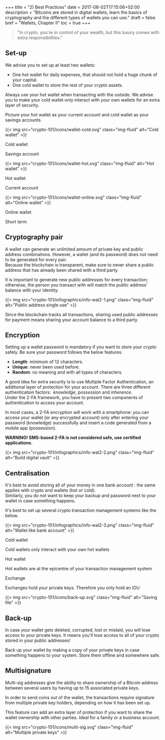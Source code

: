 +++
title = "2) Best Practices"
date = 2017-08-02T17:15:06+02:00
description = "Bitcoins are stored in digital wallets, learn the basics of cryptography and the different types of wallets you can use."
draft = false
bref = "Wallets, Chapter II"
toc = true
+++

<blockquote class="blockquote">
  <p>"In crypto, you're in control of your wealth, but this luxury comes with extra responsibilities."</p>
</blockquote>

## Set-up

We advise you to set up at least two wallets:

* One hot wallet for daily expenses, that should not hold a huge chunk of your capital.
* One cold wallet to store the rest of your crypto assets.

Always use your hot wallet when transacting with the outside. We advise you to make your cold wallet only interact with your own wallets for an extra layer of security.

Picture your hot wallet as your current account and cold wallet as your savings accounts.

<div class="container my-4">
  <div class="row text-center">
    <div class="col">
      {{< img src="crypto-101/icons/wallet-cold.svg" class="img-fluid" alt="Cold wallet" >}}
      <p class="font-weight-bold mt-2">Cold wallet</p>
      <p class="small text">Savings account</p>
    </div>
    <div class="col">
      {{< img src="crypto-101/icons/wallet-hot.svg" class="img-fluid" alt="Hot wallet" >}}
      <p class="font-weight-bold mt-2">Hot wallet</p>
      <p class="small text">Current account</p>
    </div>
    <div class="col">
      {{< img src="crypto-101/icons/wallet-online.svg" class="img-fluid" alt="Online wallet" >}}
      <p class="font-weight-bold mt-2">Online wallet</p>
      <p class="small text">Short term</p>
    </div>
  </div>
</div>

## Cryptography pair

A wallet can generate an unlimited amount of private key and public address combinations. However, a wallet (and its password) does not need to be generated for every pair.  
Because the blockchain is transparent, make sure to never share a public address that has already been shared with a third party.

It is important to generate new public addresses for every transaction; otherwise, the person you transact with will match the public address' balance with your identity.

{{< img src="crypto-101/infographics/info-wal2-1.png" class="img-fluid" alt="Public address single use" >}}

Since the blockchain tracks all transactions, sharing used public addresses for payment means sharing your account balance to a third party.

## Encryption

Setting up a wallet password is mandatory if you want to store your crypto safely. Be sure your password follows the below features:

* **Length**: minimum of 12 characters.
* **Unique**: never been used before.
* **Random**: no meaning and with all types of characters.

A good idea for extra security is to use Multiple Factor Authentication, an additional layer of protection for your account. There are three different authentication factors:  _knowledge_, _possession_ and _inherence_.  
Under the 2-FA framework, you have to present two components of authentication to access your account.  

In most cases, a 2-FA encryption will work with a smartphone: you can access your wallet (or any encrypted account) only after entering your password (knowledge) successfully and insert a code generated from a mobile app (possession).

**WARNING! SMS-based 2-FA is not considered safe, use certified applications.**

{{< img src="crypto-101/infographics/info-wal2-2.png" class="img-fluid" alt="Build digital vault" >}}

## Centralisation

It's best to avoid storing all of your money in one bank account : the same applies with crypto and wallets (hot or cold).  
Similarly, you do not want to keep your backup and password next to your wallet in case something happens.

It's best to set up several crypto transaction management systems like the below.

{{< img src="crypto-101/infographics/info-wal2-3.png" class="img-fluid" alt="Wallet like bank account" >}}

<div class="container my-4">
  <div class="row text-center">
    <div class="col">
      <p class="font-weight-bold mt-2">Cold wallet</p>
      <p class="small">Cold wallets only interact with your own hot wallets</p>
    </div>
    <div class="col">
      <p class="font-weight-bold mt-2">Hot wallet</p>
      <p class="small">Hot wallets are at the epicentre of your transaction management system</p>
    </div>
    <div class="col">
      <p class="font-weight-bold mt-2">Exchange</p>
      <p class="small">Exchanges hold your private keys. Therefore you only hold an IOU</p>
    </div>
  </div>
</div>

<div class="container my-4">
  <div class="row align-items-center">
    <div class="col col-sm-6 col-md-4 text-center">
      {{< img src="crypto-101/icons/back-up.svg" class="img-fluid" alt="Saving file" >}}
    </div>
    <div class="col col-sm-6 col-md-8 text-left">
      <h2>Back-up</h2>
      <p>In case your wallet gets deleted, corrupted, lost or mislaid, you will lose access to your private keys. It means you'll lose access to all of your crypto stored in your public addresses! </p>
      <p>Back up your wallet by making a copy of your private keys in case something happens to your system. Store them offline and somewhere safe.</p>
    </div>
  </div>
</div>

<div class="container my-4">
  <div class="row align-items-center">
    <div class="col col-sm-6 col-md-8 text-left">
    <h2>Multisignature</h2>
     <p>Multi-sig addresses give the ability to share ownership of a Bitcoin address between several users by having up to 15 associated private keys.</p>
     <p>In order to send coins out of the wallet, the transactions require signature from multiple private key holders, depending on how it has been set up.</p>
     <p>This feature can add an extra layer of protection if you want to share the wallet ownership with other parties. Ideal for a family or a business account.</p>
    </div>
    <div class="col col-sm-6 col-md-4 text-center">
      {{< img src="crypto-101/icons/multi-sig.svg" class="img-fluid" alt="Multiple private keys" >}}
    </div>
  </div>
</div>
